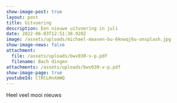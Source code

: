 ```yaml
---
show-image-post: true
layout: post
title: Uitvoering
description: Een nieuwe uitvoering in juli
date: 2022-06-03T12:51:38.928Z
image: /assets/uploads/michael-maasen-bu-6knwqj6u-unsplash.jpg
show-image-news: false
attachment:
  file: /assets/uploads/bwv030-v-p.pdf
  filename: Bach dingen
attachments: /assets/uploads/bwv030-v-p.pdf
show-image-page: true
youtubeId: ClRCLHnXmWQ
---
```

Heel veel mooi nieuws